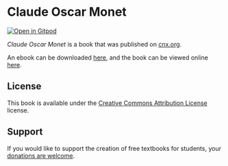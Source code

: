 # Claude Oscar Monet

[![Open in Gitpod](https://gitpod.io/button/open-in-gitpod.svg)](https://gitpod.io/from-referrer/)

_Claude Oscar Monet_ is a book that was published on [cnx.org](https://cnx.org/).

An ebook can be downloaded [here](https://github.com/cnx-user-books/cnxbook-claude-oscar-monet/releases/latest), and the book can be viewed online [here](https://github.com/cnx-user-books/cnxbook-claude-oscar-monet/releases/latest).

## License
This book is available under the [Creative Commons Attribution License](./LICENSE) license.

## Support
If you would like to support the creation of free textbooks for students, your [donations are welcome](https://riceconnect.rice.edu/donation/support-openstax-banner).
